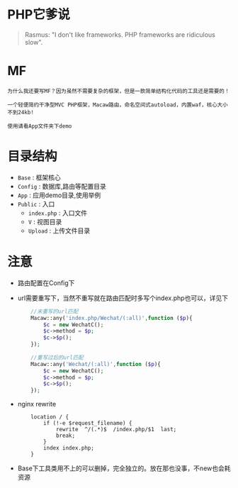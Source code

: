 PHP它爹说
===
>Rasmus: "I don't like frameworks. PHP frameworks are ridiculous slow".

MF
===
    为什么我还要写MF？因为虽然不需要复杂的框架，但是一款简单结构化代码的工具还是需要的！
   
    一个轻便简约干净型MVC PHP框架，Macaw路由，命名空间式autoload，内置waf，核心大小不到24kb!
    
    使用请看App文件夹下demo
    
目录结构
===
* `Base` : 框架核心
* `Config` : 数据库,路由等配置目录
* `App` : 应用demo目录,使用举例    
* `Public` : 入口
     * `index.php` : 入口文件
     * `V` : 视图目录
     * `Upload` : 上传文件目录

注意
===
* 路由配置在Config下
* url需要重写下，当然不重写就在路由匹配时多写个index.php也可以，详见下
    ```php
        //未重写的url匹配
        Macaw::any('index.php/Wechat/(:all)',function ($p){
            $c = new WechatC();
            $c->method = $p;
            $c->$p();
        });
        
        //重写过后的url匹配
        Macaw::any('Wechat/(:all)',function ($p){
            $c = new WechatC();
            $c->method = $p;
            $c->$p();
        });
    ```
* nginx rewrite

    ```
        location / {  
            if (!-e $request_filename) {  
                rewrite  ^/(.*)$  /index.php/$1  last;  
                break;  
            }  
            index index.php;  
        }   
    ```
* Base下工具类用不上的可以删掉，完全独立的。放在那也没事，不new也会耗资源
